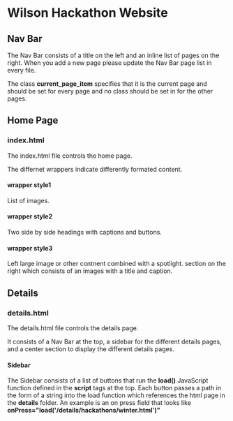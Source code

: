 # Wilson Hackathon Website

## Nav Bar
The Nav Bar consists of a title on the left and an inline list of pages on the right. When you add a new page please update the Nav Bar page list in every file.

The class **current_page_item** specifies that it is the current page and should be set for every page and no class should be set in for the other pages.

## Home Page
### index.html

The index.html file controls the home page.

The differnet wrappers indicate differently formated content.

#### wrapper style1
List of images.

#### wrapper style2
Two side by side headings with captions and buttons.

#### wrapper style3
Left large image or other contnent combined with a spotlight. section on the right which consists of an images with a title and caption.

## Details
### details.html

The details.html file controls the details page.

It consists of a Nav Bar at the top, a sidebar for the different details pages, and a center section to display the different details pages.

#### Sidebar
The Sidebar consists of a list of buttons that run the **load()** JavaScript function defined in the **script** tags at the top. Each button passes a path in the form of a string into the load function which references the html page in the **details** folder. An example is an on press field that looks like **onPress="load('/details/hackathons/winter.html')"**